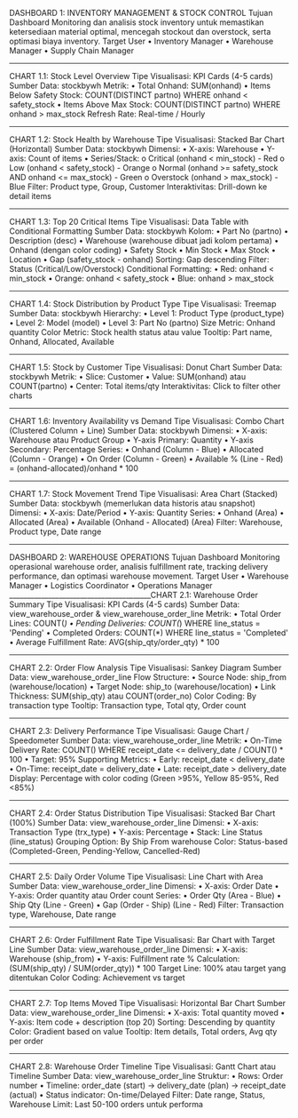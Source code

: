 DASHBOARD 1: INVENTORY MANAGEMENT & STOCK CONTROL
Tujuan Dashboard
Monitoring dan analisis stock inventory untuk memastikan ketersediaan material optimal, mencegah stockout dan overstock, serta optimasi biaya inventory.
Target User
•	Inventory Manager
•	Warehouse Manager
•	Supply Chain Manager
________________________________________
CHART 1.1: Stock Level Overview
Tipe Visualisasi: KPI Cards (4-5 cards)
Sumber Data: stockbywh
Metrik:
•	Total Onhand: SUM(onhand)
•	Items Below Safety Stock: COUNT(DISTINCT partno) WHERE onhand < safety_stock
•	Items Above Max Stock: COUNT(DISTINCT partno) WHERE onhand > max_stock
Refresh Rate: Real-time / Hourly
________________________________________
CHART 1.2: Stock Health by Warehouse
Tipe Visualisasi: Stacked Bar Chart (Horizontal)
Sumber Data: stockbywh
Dimensi:
•	X-axis: Warehouse
•	Y-axis: Count of items
•	Series/Stack: 
o	Critical (onhand < min_stock) - Red
o	Low (onhand < safety_stock) - Orange
o	Normal (onhand >= safety_stock AND onhand <= max_stock) - Green
o	Overstock (onhand > max_stock) - Blue
Filter: Product type, Group, Customer
Interaktivitas: Drill-down ke detail items
________________________________________
CHART 1.3: Top 20 Critical Items
Tipe Visualisasi: Data Table with Conditional Formatting
Sumber Data: stockbywh
Kolom:
•	Part No (partno)
•	Description (desc)
•	Warehouse (warehouse dibuat jadi kolom pertama)
•	Onhand (dengan color coding)
•	Safety Stock
•	Min Stock
•	Max Stock
•	Location
•	Gap (safety_stock - onhand)
Sorting: Gap descending
Filter: Status (Critical/Low/Overstock)
Conditional Formatting:
•	Red: onhand < min_stock
•	Orange: onhand < safety_stock
•	Blue: onhand > max_stock
________________________________________
CHART 1.4: Stock Distribution by Product Type
Tipe Visualisasi: Treemap
Sumber Data: stockbywh
Hierarchy:
•	Level 1: Product Type (product_type)
•	Level 2: Model (model)
•	Level 3: Part No (partno)
Size Metric: Onhand quantity
Color Metric: Stock health status atau value
Tooltip: Part name, Onhand, Allocated, Available
________________________________________
CHART 1.5: Stock by Customer
Tipe Visualisasi: Donut Chart
Sumber Data: stockbywh
Metrik:
•	Slice: Customer
•	Value: SUM(onhand) atau COUNT(partno)
•	Center: Total items/qty
Interaktivitas: Click to filter other charts
________________________________________
CHART 1.6: Inventory Availability vs Demand
Tipe Visualisasi: Combo Chart (Clustered Column + Line)
Sumber Data: stockbywh
Dimensi:
•	X-axis: Warehouse atau Product Group
•	Y-axis Primary: Quantity
•	Y-axis Secondary: Percentage
Series:
•	Onhand (Column - Blue)
•	Allocated (Column - Orange)
•	On Order (Column - Green)
•	Available % (Line - Red) = (onhand-allocated)/onhand * 100
________________________________________
CHART 1.7: Stock Movement Trend
Tipe Visualisasi: Area Chart (Stacked)
Sumber Data: stockbywh (memerlukan data historis atau snapshot)
Dimensi:
•	X-axis: Date/Period
•	Y-axis: Quantity
Series:
•	Onhand (Area)
•	Allocated (Area)
•	Available (Onhand - Allocated) (Area)
Filter: Warehouse, Product type, Date range
________________________________________
 
DASHBOARD 2: WAREHOUSE OPERATIONS
Tujuan Dashboard
Monitoring operasional warehouse order, analisis fulfillment rate, tracking delivery performance, dan optimasi warehouse movement.
Target User
•	Warehouse Manager
•	Logistics Coordinator
•	Operations Manager
________________________________________CHART 2.1: Warehouse Order Summary
Tipe Visualisasi: KPI Cards (4-5 cards)
Sumber Data: view_warehouse_order & view_warehouse_order_line
Metrik:
•	Total Order Lines: COUNT(*)
•	Pending Deliveries: COUNT(*) WHERE line_status = 'Pending'
•	Completed Orders: COUNT(*) WHERE line_status = 'Completed'
•	Average Fulfillment Rate: AVG(ship_qty/order_qty) * 100
________________________________________
CHART 2.2: Order Flow Analysis
Tipe Visualisasi: Sankey Diagram
Sumber Data: view_warehouse_order_line
Flow Structure:
•	Source Node: ship_from (warehouse/location)
•	Target Node: ship_to (warehouse/location)
•	Link Thickness: SUM(ship_qty) atau COUNT(order_no)
Color Coding: By transaction type
Tooltip: Transaction type, Total qty, Order count
________________________________________
CHART 2.3: Delivery Performance
Tipe Visualisasi: Gauge Chart / Speedometer
Sumber Data: view_warehouse_order_line
Metrik:
•	On-Time Delivery Rate: COUNT() WHERE receipt_date <= delivery_date / COUNT() * 100
•	Target: 95%
Supporting Metrics:
•	Early: receipt_date < delivery_date
•	On-Time: receipt_date = delivery_date
•	Late: receipt_date > delivery_date
Display: Percentage with color coding (Green >95%, Yellow 85-95%, Red <85%)
________________________________________
CHART 2.4: Order Status Distribution
Tipe Visualisasi: Stacked Bar Chart (100%)
Sumber Data: view_warehouse_order_line
Dimensi:
•	X-axis: Transaction Type (trx_type)
•	Y-axis: Percentage
•	Stack: Line Status (line_status)
Grouping Option: By Ship From warehouse
Color: Status-based (Completed-Green, Pending-Yellow, Cancelled-Red)
________________________________________
CHART 2.5: Daily Order Volume
Tipe Visualisasi: Line Chart with Area
Sumber Data: view_warehouse_order_line
Dimensi:
•	X-axis: Order Date
•	Y-axis: Order quantity atau Order count
Series:
•	Order Qty (Area - Blue)
•	Ship Qty (Line - Green)
•	Gap (Order - Ship) (Line - Red)
Filter: Transaction type, Warehouse, Date range
________________________________________
CHART 2.6: Order Fulfillment Rate
Tipe Visualisasi: Bar Chart with Target Line
Sumber Data: view_warehouse_order_line
Dimensi:
•	X-axis: Warehouse (ship_from)
•	Y-axis: Fulfillment rate %
Calculation: (SUM(ship_qty) / SUM(order_qty)) * 100
Target Line: 100% atau target yang ditentukan
Color Coding: Achievement vs target
________________________________________
CHART 2.7: Top Items Moved
Tipe Visualisasi: Horizontal Bar Chart
Sumber Data: view_warehouse_order_line
Dimensi:
•	X-axis: Total quantity moved
•	Y-axis: Item code + description (top 20)
Sorting: Descending by quantity
Color: Gradient based on value
Tooltip: Item details, Total orders, Avg qty per order
________________________________________
CHART 2.8: Warehouse Order Timeline
Tipe Visualisasi: Gantt Chart atau Timeline
Sumber Data: view_warehouse_order_line
Struktur:
•	Rows: Order number
•	Timeline: order_date (start) → delivery_date (plan) → receipt_date (actual)
•	Status indicator: On-time/Delayed
Filter: Date range, Status, Warehouse
Limit: Last 50-100 orders untuk performa
